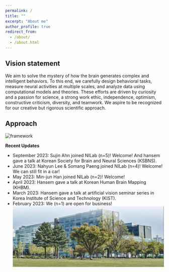 ```yaml
---
permalink: /
title: ""
excerpt: "About me"
author_profile: true
redirect_from: 
  - /about/
  - /about.html
---
```

## Vision statement

We aim to solve the mystery of how the brain generates complex and intelligent behaviors. To this end, we carefully design behavioral tasks, measure neural activities at multiple scales, and analyze data using computational models and theories. These efforts are driven by curiosity and a passion for science, a strong work ethic, independence, optimism, constructive criticism, diversity, and teamwork. We aspire to be recognized for our creative but rigorous scientific approach.

## Approach

![framework](../images/framework.png)

**Recent Updates**

* September 2023: Sujin Ahn joined NILab (n=5)! Welcome! And hansem gave a talk at Korean Society for Brain and Neural Sciences (KSBNS).  
* June 2023: Nahyun Lee & Somang Paeng joined NILab (n=4)! Welcome! We can still fit in a car!  
* May 2023: Min-jun Han joined NILab (n=2)! Welcome!  
* April 2023: Hansem gave a talk at Korean Human Brain Mapping (KHBM).  
* March 2023: Hansem gave a talk at artificial vision seminar series in Korea Institute of Science and Technology (KIST).  
* February 2023: We (n=1) are open for business!
![Ncenter](../images/Ncenter.png)


